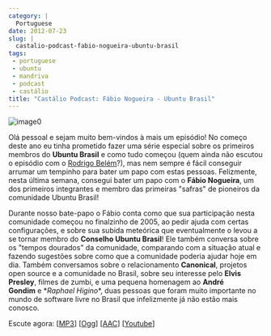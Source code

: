 ```yaml
---
category: |
  Portuguese
date: 2012-07-23
slug: |
  castalio-podcast-fabio-nogueira-ubuntu-brasil
tags:
 - portuguese
 - ubuntu
 - mandriva
 - podcast
 - castálio
title: "Castálio Podcast: Fábio Nogueira - Ubuntu Brasil"
---
```


![image0](http://media.tumblr.com/tumblr_m2jf6aE8Ic1r7yex1.jpg)

Olá pessoal e sejam muito bem-vindos à mais um episódio! No começo deste
ano eu tinha prometido fazer uma série especial sobre os primeiros
membros do **Ubuntu Brasil** e como tudo começou (quem ainda não escutou
o episódio com o [Rodrigo
Belém](http://www.castalio.info/rodrigo-belem-ubuntu-brasil/)?), mas nem
sempre é fácil conseguir arrumar um tempinho para bater um papo com
estas pessoas. Felizmente, nesta última semana, consegui bater um papo
com o **Fábio Nogueira**, um dos primeiros integrantes e membro das
primeiras "safras" de pioneiros da comunidade Ubuntu Brasil!

Durante nosso bate-papo o Fábio conta como que sua participação nesta
comunidade começou no finalzinho de 2005, ao pedir ajuda com certas
configurações, e sobre sua subida meteórica que eventualmente o levou a
se tornar membro do **Conselho Ubuntu Brasil**! Ele também conversa
sobre os "tempos dourados" da comunidade, comparando com a situação
atual e fazendo sugestões sobre como que a comunidade poderia ajudar
hoje em dia. Também conversamos sobre o relacionamento **Canonical**,
projetos open source e a comunidade no Brasil, sobre seu interesse
pelo **Elvis Presley**, filmes de zumbi, e uma pequena homenagem
ao **André Gondim** e \**Raphael Higino*\*, duas pessoas que foram muito
importante no mundo de software livre no Brasil que infelizmente já não
estão mais conosco.

Escute agora:
\[[MP3](http://www.castalio.gnulinuxbrasil.org/castalio-podcast-41.mp3)\]
\[[Ogg](http://www.castalio.gnulinuxbrasil.org/castalio-podcast-41.ogg)\]
\[[AAC](http://www.castalio.gnulinuxbrasil.org/castalio-podcast-41.m4a)\]
\[[Youtube](http://www.youtube.com/watch?v=Dgf8Bvn8tYI)\]
